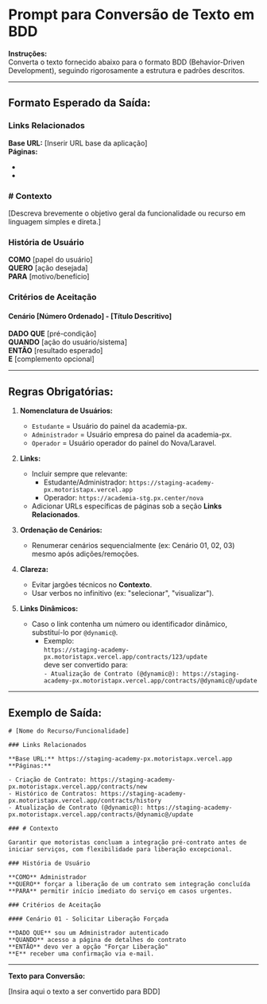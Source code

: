 # Prompt para Conversão de Texto em BDD

**Instruções:**  
Converta o texto fornecido abaixo para o formato BDD (Behavior-Driven Development), seguindo rigorosamente a estrutura e padrões descritos.

---

## Formato Esperado da Saída:

### Links Relacionados

**Base URL:** [Inserir URL base da aplicação]  
**Páginas:**

- [Nome da Página 1]: [Base_url/URL_1]
- [Nome da Página 2]: [Base_url/URL_2]

### # Contexto

[Descreva brevemente o objetivo geral da funcionalidade ou recurso em linguagem simples e direta.]

### História de Usuário

**COMO** [papel do usuário]  
**QUERO** [ação desejada]  
**PARA** [motivo/benefício]

### Critérios de Aceitação

#### Cenário [Número Ordenado] - [Título Descritivo]

**DADO QUE** [pré-condição]  
**QUANDO** [ação do usuário/sistema]  
**ENTÃO** [resultado esperado]  
**E** [complemento opcional]

---

## Regras Obrigatórias:

1. **Nomenclatura de Usuários:**

   - `Estudante` = Usuário do painel da academia-px.
   - `Administrador` = Usuário empresa do painel da academia-px.
   - `Operador` = Usuário operador do painel do Nova/Laravel.

2. **Links:**

   - Incluir sempre que relevante:
     - Estudante/Administrador: `https://staging-academy-px.motoristapx.vercel.app`
     - Operador: `https://academia-stg.px.center/nova`
   - Adicionar URLs específicas de páginas sob a seção **Links Relacionados**.

3. **Ordenação de Cenários:**

   - Renumerar cenários sequencialmente (ex: Cenário 01, 02, 03) mesmo após adições/remoções.

4. **Clareza:**

   - Evitar jargões técnicos no **Contexto**.
   - Usar verbos no infinitivo (ex: "selecionar", "visualizar").

5. **Links Dinâmicos:**
   - Caso o link contenha um número ou identificador dinâmico, substituí-lo por `@dynamic@`.
     - Exemplo:  
       `https://staging-academy-px.motoristapx.vercel.app/contracts/123/update`  
       deve ser convertido para:  
       `- Atualização de Contrato (@dynamic@): https://staging-academy-px.motoristapx.vercel.app/contracts/@dynamic@/update`

---

## Exemplo de Saída:

```
# [Nome do Recurso/Funcionalidade]

### Links Relacionados

**Base URL:** https://staging-academy-px.motoristapx.vercel.app
**Páginas:**

- Criação de Contrato: https://staging-academy-px.motoristapx.vercel.app/contracts/new
- Histórico de Contratos: https://staging-academy-px.motoristapx.vercel.app/contracts/history
- Atualização de Contrato (@dynamic@): https://staging-academy-px.motoristapx.vercel.app/contracts/@dynamic@/update

### # Contexto

Garantir que motoristas concluam a integração pré-contrato antes de iniciar serviços, com flexibilidade para liberação excepcional.

### História de Usuário

**COMO** Administrador
**QUERO** forçar a liberação de um contrato sem integração concluída
**PARA** permitir início imediato do serviço em casos urgentes.

### Critérios de Aceitação

#### Cenário 01 - Solicitar Liberação Forçada

**DADO QUE** sou um Administrador autenticado
**QUANDO** acesso a página de detalhes do contrato
**ENTÃO** devo ver a opção "Forçar Liberação"
**E** receber uma confirmação via e-mail.
```

---

**Texto para Conversão:**

[Insira aqui o texto a ser convertido para BDD]
